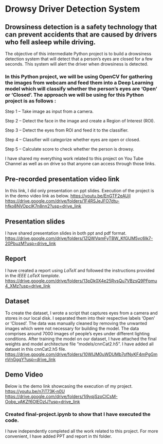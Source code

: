 # Drowsy Driver Detection System 


## Drowsiness detection is a safety technology that can prevent accidents that are caused by drivers who fell asleep while driving.

The objective of this intermediate Python project is to build a drowsiness detection system that will detect that a person’s eyes are closed for a few seconds. This system will alert the driver when drowsiness is detected.

### In this Python project, we will be using OpenCV for gathering the images from webcam and feed them into a Deep Learning model which will classify whether the person’s eyes are ‘Open’ or ‘Closed’. The approach we will be using for this Python project is as follows :

Step 1 – Take image as input from a camera.

Step 2 – Detect the face in the image and create a Region of Interest (ROI).

Step 3 – Detect the eyes from ROI and feed it to the classifier.

Step 4 – Classifier will categorize whether eyes are open or closed.

Step 5 – Calculate score to check whether the person is drowsy.

I have shared my everything work related to this project on You Tube Channel as well as on drive so that anyone can access through those links.


## Pre-recorded presentation video link
In this link, I did only presentation on ppt slides. Execution of the project is in the demo video link as below.
https://youtu.be/EnGTF2eAUjI
https://drive.google.com/drive/folders/1F4RSJeJFO7dtu-hfko8NVOpclK7n8nn2?usp=drive_link

## Presentation slides
I have shared presentation slides in both ppt and pdf format.
https://drive.google.com/drive/folders/1ZQWVqmFyTBW_KfGUM5vc6Ik7-20PbuzM?usp=drive_link


## Report
I have created a report using *LaTeX* and followed the instructions provided in the *IEEE LaTeX template*.
https://drive.google.com/drive/folders/13pDk0X4e25RvsQu7VBzsQ9PFpmu4_XMz?usp=drive_link


## Dataset
To create the dataset, I wrote a script that  captures eyes from a camera and stores in our local disk. I separated them into their  respective labels ‘Open’ or ‘Closed’. The data was manually cleaned by removing the  unwanted images which were not necessary for building the model. The data comprises around  7000 images of people’s eyes under different lighting conditions. After training the model on  our dataset, I have attached the final weights and model architecture file  “models/cnnCat2.h5”. 
I have added all dataset in this cnnCat2.h5 file.
https://drive.google.com/drive/folders/10WIJM0uWDUMb7ofNyKF4mPgGmnVnGggY?usp=drive_link

## Demo Video
Below is the demo link showcasing the execution of my project.
https://youtu.be/n7iT73K-n0U
https://drive.google.com/drive/folders/1i9yqjSzoCICsM-Oobp_yAKZf6OlEOzlJ?usp=drive_link


### Created final-project.ipynb to show that I have executed the code.


I have independently completed all the work related to this project.
For more convenient, I have added PPT and report in thi folder.